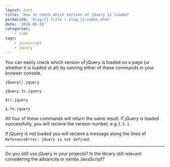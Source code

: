 ```yaml
---
layout: post
title: 'How to check which version of jQuery is loaded'
permalink: 'blog/{{ title | slug }}/index.html'
date: '2020-06-28'
categories:
    - code
tags:
    - javascript
    - jquery
---
```


You can easily check which version of jQuery is loaded on a page (or whether it is loaded at all) by running either of these commands in your browser console.

```shell
jQuery().jquery

jQuery.fn.jquery

$().jquery

$.fn.jquery
```

All four of these commands will return the same result. If jQuery is loaded successfully, you will recieve the version number, e.g `3.5.1`.

If jQuery is not loaded you will recieve a message along the lines of `ReferenceError: jQuery is not defined`.

---

Do you still use jQuery in your projects? Is the library still relevant considering the advances in vanilla JavaScript?
